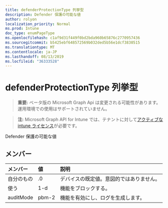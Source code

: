 ```yaml
---
title: defenderProtectionType 列挙型
description: Defender 保護の可能な値
author: rolyon
localization_priority: Normal
ms.prod: Intune
doc_type: enumPageType
ms.openlocfilehash: c1af9d31f449f0bd2bda960b65876c2770957436
ms.sourcegitcommit: b5425ebf648572569b032ded5b56e1dcf3830515
ms.translationtype: MT
ms.contentlocale: ja-JP
ms.lasthandoff: 08/13/2019
ms.locfileid: "36333528"
---
```

# <a name="defenderprotectiontype-enum-type"></a>defenderProtectionType 列挙型

> **重要:** ベータ版の Microsoft Graph Api は変更される可能性があります。運用環境での使用はサポートされていません。

> **注:** Microsoft Graph API for Intune では、テナントに対して[アクティブな intune ライセンス](https://go.microsoft.com/fwlink/?linkid=839381)が必要です。

Defender 保護の可能な値

## <a name="members"></a>メンバー
|メンバー|値|説明|
|:---|:---|:---|
|自分のもの|.0|デバイスの既定値。意図的ではありません。|
|使う|1-d|機能をブロックする。|
|auditMode|pbm-2|機能を有効にし、ログを生成します。|




